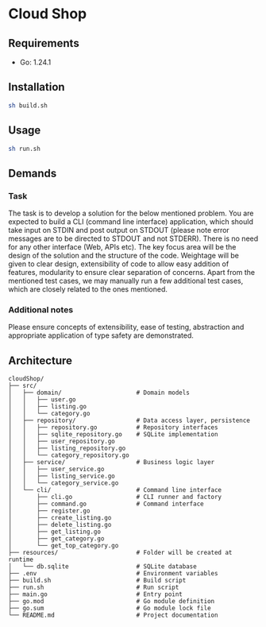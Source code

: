 # Cloud Shop

## Requirements
* Go: 1.24.1

## Installation
```bash
sh build.sh
```

## Usage
```bash
sh run.sh
```

## Demands
### Task
The task is to develop a solution for the below mentioned problem. You are expected to build a CLI (command line interface) application, which should take input on STDIN and post output on STDOUT (please note error messages are to be directed to STDOUT and not STDERR). There is no need for any other interface (Web, APIs etc). The key focus area will be the design of the solution and the structure of the code. Weightage will be given to clear design, extensibility of code to allow easy addition of features, modularity to ensure clear separation of concerns. Apart from the mentioned test cases, we may manually run a few additional test cases, which are closely related to the ones mentioned.

### Additional notes
Please ensure concepts of extensibility, ease of testing, abstraction and appropriate application of type safety are demonstrated.

## Architecture
```
cloudShop/
├── src/
│   ├── domain/                     # Domain models
│   │   ├── user.go
│   │   ├── listing.go
│   │   └── category.go
│   ├── repository/                 # Data access layer, persistence
│   │   ├── repository.go           # Repository interfaces
│   │   ├── sqlite_repository.go    # SQLite implementation
│   │   ├── user_repository.go
│   │   ├── listing_repository.go
│   │   └── category_repository.go
│   ├── service/                    # Business logic layer
│   │   ├── user_service.go
│   │   ├── listing_service.go
│   │   └── category_service.go
│   └── cli/                        # Command line interface
│       ├── cli.go                  # CLI runner and factory
│       ├── command.go              # Command interface
│       ├── register.go
│       ├── create_listing.go
│       ├── delete_listing.go
│       ├── get_listing.go
│       ├── get_category.go
│       └── get_top_category.go
├── resources/                      # Folder will be created at runtime
│   └── db.sqlite                   # SQLite database
├── .env                            # Environment variables
├── build.sh                        # Build script
├── run.sh                          # Run script
├── main.go                         # Entry point
├── go.mod                          # Go module definition
├── go.sum                          # Go module lock file
└── README.md                       # Project documentation
```